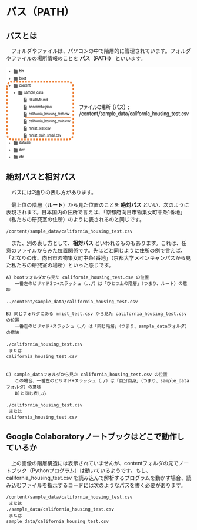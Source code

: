 # パス（PATH）

## パスとは
　フォルダやファイルは、パソコンの中で階層的に管理されています。フォルダやファイルの場所情報のことを **パス（PATH）** といいます。

<img src="https://github.com/CropEvol/lecture/blob/master/textbook_2019/images/file_path.png?raw=true" alt="file_path" height="250px">


## 絶対パスと相対パス
　パスには2通りの表し方があります。  

　最上位の階層（**ルート**）から見た位置のことを **絶対パス** といい、次のように表現されます。日本国内の住所で言えば、「京都府向日市物集女町中条1番地」（私たちの研究室の住所）のように表されるのと同じです。

```
/content/sample_data/california_housing_test.csv
```

　また、別の表し方として、**相対パス** といわれるものもあります。これは、任意のファイルからみた位置関係です。先ほどと同じように住所の例で言えば、「となりの市、向日市の物集女町中条1番地」（京都大学メインキャンパスから見た私たちの研究室の場所）といった感じです。

```
A) bootフォルダから見た california_housing_test.csv の位置
　　一番左のピリオド2つ+スラッシュ（../）は「ひとつ上の階層」（つまり、ルート）の意味

../content/sample_data/california_housing_test.csv

B) 同じフォルダにある mnist_test.csv から見た california_housing_test.csv の位置
　　一番左のピリオド+スラッシュ（./）は「同じ階層」（つまり、sample_dataフォルダ）の意味

./california_housing_test.csv
 または
california_housing_test.csv


C) sample_dataフォルダから見た california_housing_test.csv の位置
　　この場合、一番左のピリオド+スラッシュ（./）は「自分自身」（つまり、sample_dataフォルダ）の意味
　　B)と同じ表し方

./california_housing_test.csv
 または
california_housing_test.csv
```

## Google Colaboratoryノートブックはどこで動作しているか
　上の画像の階層構造には表示されていませんが、contentフォルダの元でノートブック（Pythonプログラム）は動いているようです。もし、california_housing_test.csv を読み込んで解析するプログラムを動かす場合、読み込むファイルを指示するコードには次のようなパスを書く必要があります。

```
/content/sample_data/california_housing_test.csv
 または
./sample_data/california_housing_test.csv
 または
sample_data/california_housing_test.csv
```
